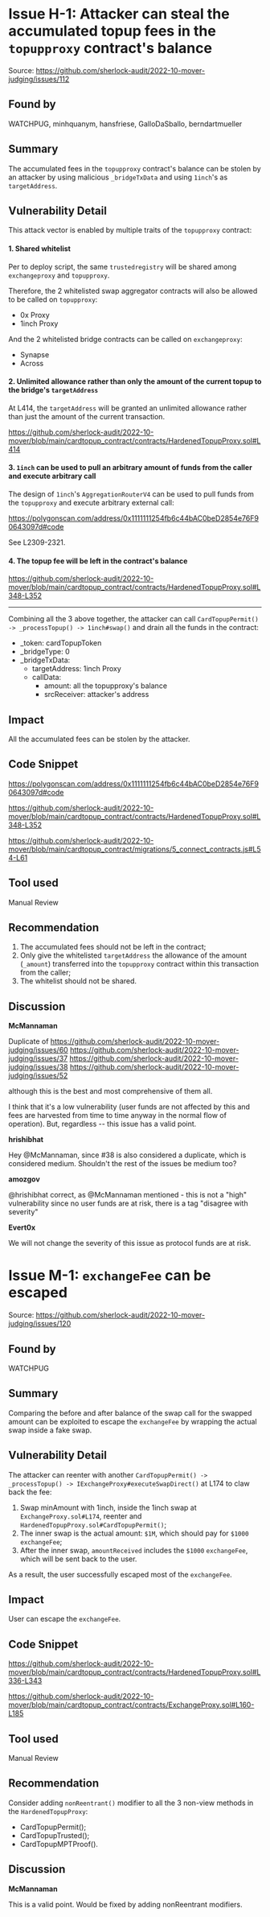 # Issue H-1: Attacker can steal the accumulated topup fees in the `topupproxy` contract's balance 

Source: https://github.com/sherlock-audit/2022-10-mover-judging/issues/112 

## Found by 
WATCHPUG, minhquanym, hansfriese, GalloDaSballo, berndartmueller

## Summary

The accumulated fees in the `topupproxy` contract's balance can be stolen by an attacker by using malicious `_bridgeTxData` and using `1inch`'s as `targetAddress`.

## Vulnerability Detail

This attack vector is enabled by multiple traits of the `topupproxy` contract:

#### 1. Shared whitelist

Per to deploy script, the same `trustedregistry` will be shared among `exchangeproxy` and `topupproxy`.

Therefore, the 2 whitelisted swap aggregator contracts will also be allowed to be called on `topupproxy`:

- 0x Proxy
- 1inch Proxy

And the 2 whitelisted bridge contracts can be called on `exchangeproxy`:

- Synapse
- Across

#### 2. Unlimited allowance rather than only the amount of the current topup to the bridge's `targetAddress`

At L414, the `targetAddress` will be granted an unlimited allowance rather than just the amount of the current transaction.

https://github.com/sherlock-audit/2022-10-mover/blob/main/cardtopup_contract/contracts/HardenedTopupProxy.sol#L414

#### 3. `1inch` can be used to pull an arbitrary amount of funds from the caller and execute arbitrary call

The design of `1inch`'s `AggregationRouterV4` can be used to pull funds from the `topupproxy` and execute arbitrary external call:

https://polygonscan.com/address/0x1111111254fb6c44bAC0beD2854e76F90643097d#code

See L2309-2321.

#### 4. The topup fee will be left in the contract's balance

https://github.com/sherlock-audit/2022-10-mover/blob/main/cardtopup_contract/contracts/HardenedTopupProxy.sol#L348-L352

---

Combining all the 3 above together, the attacker can call `CardTopupPermit() -> _processTopup() -> 1inch#swap()` and drain all the funds in the contract:

- _token: cardTopupToken
- _bridgeType: 0
- _bridgeTxData:
    - targetAddress: 1inch Proxy
    - callData:
        - amount: all the topupproxy's balance
        - srcReceiver: attacker's address


## Impact

All the accumulated fees can be stolen by the attacker.

## Code Snippet

https://polygonscan.com/address/0x1111111254fb6c44bAC0beD2854e76F90643097d#code

https://github.com/sherlock-audit/2022-10-mover/blob/main/cardtopup_contract/contracts/HardenedTopupProxy.sol#L348-L352

https://github.com/sherlock-audit/2022-10-mover/blob/main/cardtopup_contract/migrations/5_connect_contracts.js#L54-L61

## Tool used

Manual Review

## Recommendation

1. The accumulated fees should not be left in the contract;
2. Only give the whitelisted `targetAddress` the allowance of the amount (`_amount`) transferred into the `topupproxy` contract within this transaction from the caller;
2. The whitelist should not be shared.

## Discussion

**McMannaman**

Duplicate of
https://github.com/sherlock-audit/2022-10-mover-judging/issues/60
https://github.com/sherlock-audit/2022-10-mover-judging/issues/37
https://github.com/sherlock-audit/2022-10-mover-judging/issues/38
https://github.com/sherlock-audit/2022-10-mover-judging/issues/52

although this is the best and most comprehensive of them all.

I think that it's a low vulnerability (user funds are not affected by this and fees are harvested from time to time anyway in the normal flow of operation).
But, regardless -- this issue has a valid point.


**hrishibhat**

Hey @McMannaman, since #38 is also considered a duplicate, which is considered medium. Shouldn't the rest of the issues be medium too?

**amozgov**

@hrishibhat correct, as @McMannaman mentioned - this is not a "high" vulnerability since no user funds are at risk, there is a tag "disagree with severity" 

**Evert0x**

We will not change the severity of this issue as protocol funds are at risk. 



# Issue M-1: `exchangeFee` can be escaped 

Source: https://github.com/sherlock-audit/2022-10-mover-judging/issues/120 

## Found by 
WATCHPUG

## Summary

Comparing the before and after balance of the swap call for the swapped amount can be exploited to escape the `exchangeFee` by wrapping the actual swap inside a fake swap.

## Vulnerability Detail

The attacker can reenter with another `CardTopupPermit() -> _processTopup() -> IExchangeProxy#executeSwapDirect()` at L174 to claw back the fee:

1. Swap minAmount with 1inch, inside the 1inch swap at `ExchangeProxy.sol#L174`, reenter and `HardenedTopupProxy.sol#CardTopupPermit()`;
2. The inner swap is the actual amount: `$1M`, which should pay for `$1000` `exchangeFee`;
3. After the inner swap, `amountReceived` includes the `$1000` `exchangeFee`, which will be sent back to the user.

As a result, the user successfully escaped most of the `exchangeFee`.

## Impact

User can escape the `exchangeFee`.

## Code Snippet

https://github.com/sherlock-audit/2022-10-mover/blob/main/cardtopup_contract/contracts/HardenedTopupProxy.sol#L336-L343

https://github.com/sherlock-audit/2022-10-mover/blob/main/cardtopup_contract/contracts/ExchangeProxy.sol#L160-L185

## Tool used

Manual Review

## Recommendation

Consider adding `nonReentrant()` modifier to all the 3 non-view methods in the `HardenedTopupProxy`:

- CardTopupPermit();
- CardTopupTrusted();
- CardTopupMPTProof().

## Discussion

**McMannaman**

This is a valid point. Would be fixed by adding nonReentrant modifiers.



